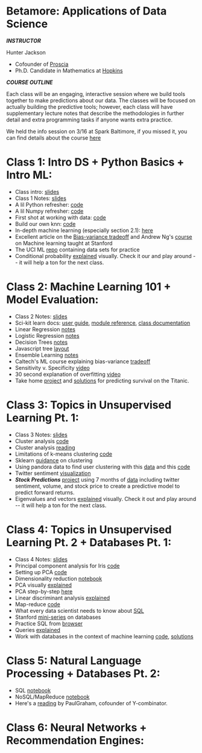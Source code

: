 # Betamore: Applications of Data Science

***INSTRUCTOR***

Hunter Jackson
*	Cofounder of [Proscia](https://www.proscia.com)
*	Ph.D. Candidate in Mathematics at [Hopkins](https://www.math.jhu.edu)

***COURSE OUTLINE***

Each class will be an engaging, interactive session where we build tools together to make predictions about our data. The classes will be focused on actually building the predictive tools; however, each class will have supplementary lecture notes that describe the methodologies in further detail and extra programming tasks if anyone wants extra practice.

We held the info session on 3/16 at Spark Baltimore, if you missed it, you can find details about the course [here](https://github.com/HunterUSF/BetamoreDS/blob/master/lecturenotes/DS_infosesh.pdf)

Class 1: Intro DS + Python Basics + Intro ML:
=============================================

*	Class intro: [slides](https://github.com/HunterUSF/BetamoreDS/blob/master/lecturenotes/DS_courseintro.pdf)
*	Class 1 Notes: [slides](https://github.com/HunterUSF/BetamoreDS/blob/master/lecturenotes/DS_lecture1.pdf)
*	A lil Python refresher: [code](https://github.com/HunterUSF/BetamoreDS/blob/master/code/pythonbasics.py)
*	A lil Numpy refresher: [code](https://github.com/HunterUSF/BetamoreDS/blob/master/code/numpybasics.py)
*	First shot at working with data: [code](https://github.com/HunterUSF/BetamoreDS/blob/master/code/iris_work.py)
*	Build our own knn: [code](https://github.com/HunterUSF/BetamoreDS/blob/master/code/knn.py)
*	In-depth machine learning (especially section 2.1): [here](http://www-bcf.usc.edu/~gareth/ISL/ISLR%20Sixth%20Printing.pdf)
*	Excellent article on the [Bias-variance tradeoff](http://scott.fortmann-roe.com/docs/BiasVariance.html) and Andrew Ng's [course](http://cs229.stanford.edu/materials.html) on Machine learning taught at Stanford
*	The UCI ML [repo](http://archive.ics.uci.edu/ml/) containing data sets for practice 
*	Conditional probability [explained](http://setosa.io/ev/conditional-probability/) visually. Check it our and play around -- it will help a ton for the next class.


Class 2: Machine Learning 101 + Model Evaluation:
=================================================

*	Class 2 Notes: [slides](https://github.com/HunterUSF/BetamoreDS/blob/master/lecturenotes/DS_Lecture2.pdf)
*	Sci-kit learn docs: [user guide](http://scikit-learn.org/stable/modules/neighbors.html), [module reference](http://scikit-learn.org/stable/modules/classes.html#module-sklearn.neighbors), [class documentation](http://scikit-learn.org/stable/modules/generated/sklearn.neighbors.KNeighborsClassifier.html)
*	Linear Regression [notes](https://github.com/HunterUSF/BetamoreDS/blob/master/notebooks/linear_regression.ipynb)
*	Logistic Regression [notes](https://github.com/HunterUSF/BetamoreDS/blob/master/notebooks/logistic_regression.ipynb)
*	Decision Trees [notes](https://github.com/HunterUSF/BetamoreDS/blob/master/notebooks/decision_trees.ipynb)
*	Javascript tree [layout](http://bl.ocks.org/mbostock/4339184)
*	Ensemble Learning [notes](https://github.com/HunterUSF/BetamoreDS/blob/master/notebooks/ensembling.ipynb)
*	Caltech's ML course explaining bias-variance [tradeoff](http://work.caltech.edu/library/081.html)
*	Sensitivity v. Specificity [video](https://www.youtube.com/watch?v=vtYDyGGeQyo)
*	30 second explanation of overfitting [video](https://www.quora.com/What-is-an-intuitive-explanation-of-overfitting/answer/Jessica-Su)
*	Take home [project](https://github.com/HunterUSF/BetamoreDS/blob/master/projects/titanic.md) and [solutions](https://github.com/HunterUSF/BetamoreDS/blob/master/code/titanic_solutions.py) for predicting survival on the Titanic.


Class 3: Topics in Unsupervised Learning Pt. 1:
===============================================
*	Class 3 Notes: [slides](https://github.com/HunterUSF/BetamoreDS/blob/master/lecturenotes/DS_lecture3.pdf)
*	Cluster analysis [code](https://github.com/HunterUSF/BetamoreDS/blob/master/code/clusteranalysis.py)
*	Cluster analysis [reading](http://www-users.cs.umn.edu/~kumar/dmbook/ch8.pdf)
* 	Limitations of k-means clustering [code](https://github.com/HunterUSF/BetamoreDS/blob/master/code/kmeans_limits.py)
*	Sklearn [guidance](http://scikit-learn.org/stable/modules/clustering.html) on clustering
*	Using pandora data to find user clustering with this [data](https://github.com/HunterUSF/BetamoreDS/blob/master/data/pandora.csv) and this [code](https://github.com/HunterUSF/BetamoreDS/blob/master/code/pandora.py)
*	Twitter sentiment [visualization](https://www.csc.ncsu.edu/faculty/healey/tweet_viz/tweet_app/)
* ***Stock Predictions*** [project](https://github.com/HunterUSF/BetamoreDS/blob/master/projects/ZYX_stocks.pdf) using 7 months of [data](https://github.com/HunterUSF/BetamoreDS/blob/master/data/ZYX_prices.csv) including twitter sentiment, volume, and stock price to create a predictive model to predict forward returns.
*	Eigenvalues and vectors [explained](http://setosa.io/ev/eigenvectors-and-eigenvalues/) visually. Check it out and play around -- it will help a ton for the next class.



Class 4: Topics in Unsupervised Learning Pt. 2 + Databases Pt. 1:
=================================================================
*	Class 4 Notes: [slides](https://github.com/HunterUSF/BetamoreDS/blob/master/lecturenotes/DS_lecture4.pdf)
*	Principal component analysis for Iris [code](https://github.com/HunterUSF/BetamoreDS/blob/master/code/iris_pca.py)
*	Setting up PCA [code](https://github.com/HunterUSF/BetamoreDS/blob/master/code/pca_math.py)
*	Dimensionality reduction [notebook](https://github.com/HunterUSF/BetamoreDS/blob/master/notebooks/pca.ipynb)
*	PCA visually [explained](http://setosa.io/ev/principal-component-analysis/)
*	PCA step-by-step [here](http://sebastianraschka.com/Articles/2014_pca_step_by_step.html)
*	Linear discriminant analysis [explained](http://spartanideas.msu.edu/2014/08/03/linear-discriminant-analysis-bit-by-bit/)
*	Map-reduce [code](https://github.com/HunterUSF/BetamoreDS/blob/master/code/mapreduce.py)
*	What every data scientist needs to know about [SQL](http://joshualande.com/data-science-sql/)
*	Stanford [mini-series](https://lagunita.stanford.edu/courses/DB/2014/SelfPaced/about) on databases
*	Practice SQL from [browser](http://www.w3schools.com/sql/trysql.asp?filename=trysql_select_all)
*	Queries [explained](http://www.sqlite.org/queryplanner.html)
*	Work with databases in the context of machine learning [code](https://github.com/HunterUSF/BetamoreDS/blob/master/code/db_practice.py), [solutions](https://github.com/HunterUSF/BetamoreDS/blob/master/code/db_solutions.py)




Class 5: Natural Language Processing + Databases Pt. 2:
=======================================================
*	SQL [notebook](https://github.com/HunterUSF/BetamoreDS/blob/master/notebooks/sql.ipynb)
*	NoSQL/MapReduce [notebook](https://github.com/HunterUSF/BetamoreDS/blob/master/notebooks/nosql.ipynb)
*	Here's a [reading](https://github.com/HunterUSF/BetamoreDS/blob/master/projects/planforspam.md) by PaulGraham, cofounder of Y-combinator.


Class 6: Neural Networks + Recommendation Engines:
==================================================














